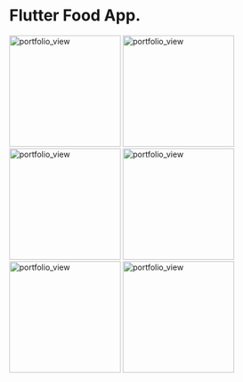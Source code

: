 <h1>Flutter Food App.</h1>

<img width="200" alt="portfolio_view" src="https://user-images.githubusercontent.com/34390549/145694883-18050a24-8c2d-43b4-85d9-8ddb2a7ec5ee.png">
<img width="200" alt="portfolio_view" src="https://user-images.githubusercontent.com/34390549/145694887-da2e16e2-55a1-4b9c-9eb6-d26e8d82dc99.png">
<img width="200" alt="portfolio_view" src="https://user-images.githubusercontent.com/34390549/145694889-d2c4743a-3bf4-4f81-957b-1fd1a2242c4f.png">
<img width="200" alt="portfolio_view" src="https://user-images.githubusercontent.com/34390549/145694892-ff7eb950-f87c-4a66-a432-3161513d178b.png">
<img width="200" alt="portfolio_view" src="https://user-images.githubusercontent.com/34390549/145694895-d7e77c3e-cd5f-49b3-9033-e42ac359c471.png">
<img width="200" alt="portfolio_view" src="https://user-images.githubusercontent.com/34390549/145694897-2d611ff6-8768-46de-b1b3-f0e9b34ddf5e.png">
